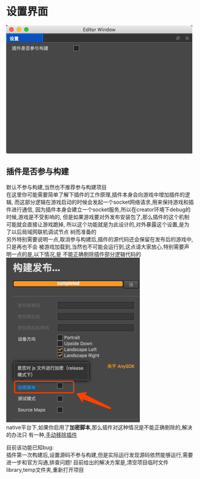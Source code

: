 # 设置界面

![](../../assets/cc-inspector2/efefefdb.png)

## 插件是否参与构建
默认不参与构建,当然也不推荐参与构建项目    
在这里你可能需要简单了解下插件的工作原理,插件本身会向游戏中增加插件的逻辑,
而这部分逻辑在游戏启动的时候会发起一个socket网络请求,用来保持游戏和插件进行通信,
因为插件本身会建立一个socket服务,所以在creator环境下debug的时候,游戏是不受影响的,
但是如果游戏要对外发布安装包了,那么插件的这个机制可能就会直接让游戏跪掉,
所以这个功能就是为此设计的,对外暴露这个设置,是为了以后局域网联机调试节点
树而准备的   
另外特别需要说明一点,取消参与构建后,插件的源代码还会保留在发布后的游戏中,只是再也不会
被游戏加载到,当然也不可能会运行到,这点请大家放心,特别需要声明一点的是,以下情况,是
不能正确剔除插件部分逻辑代码的    
![](../../assets/cc-inspector2/5418f6ab.png)    
native平台下,如果你启用了**加密脚本**,那么插件对这种情况是不能正确剔除的,解决的办法只
有一种,[手动移除插件](../commonSense/index.md#如何移除插件)

目前该功能已知bug:   
插件第一次构建后,设置源码不参与构建,但是实际运行发现源码依然能够运行,需要进一步和官方沟通,排查问题!
目前给出的解决方案是,清空项目临时文件library,temp文件夹,重新打开项目
